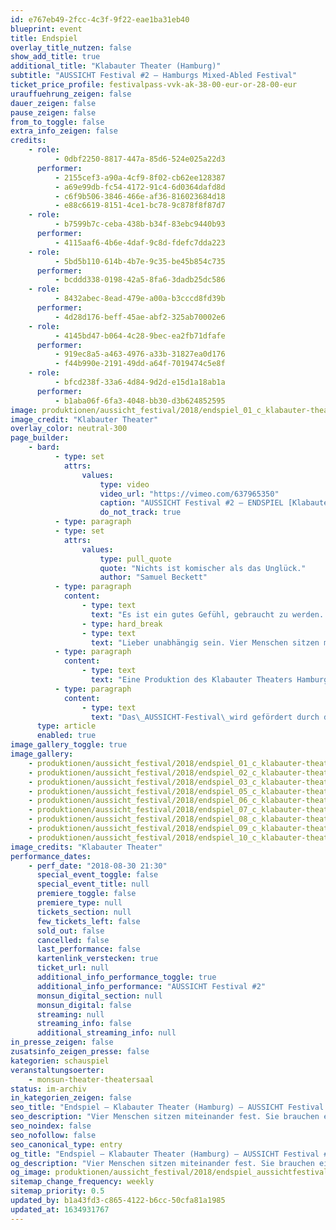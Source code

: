 ```yaml
---
id: e767eb49-2fcc-4c3f-9f22-eae1ba31eb40
blueprint: event
title: Endspiel
overlay_title_nutzen: false
show_add_title: true
additional_title: "Klabauter Theater (Hamburg)"
subtitle: "AUSSICHT Festival #2 – Hamburgs Mixed-Abled Festival"
ticket_price_profile: festivalpass-vvk-ak-38-00-eur-or-28-00-eur
urauffuehrung_zeigen: false
dauer_zeigen: false
pause_zeigen: false
from_to_toggle: false
extra_info_zeigen: false
credits:
    - role:
          - 0dbf2250-8817-447a-85d6-524e025a22d3
      performer:
          - 2155cef3-a90a-4cf9-8f02-cb62ee128387
          - a69e99db-fc54-4172-91c4-6d0364dafd8d
          - c6f9b506-3846-466e-af36-816023684d18
          - e88c6619-8151-4ce1-bc78-9c878f8f87d7
    - role:
          - b7599b7c-ceba-438b-b34f-83ebc9440b93
      performer:
          - 4115aaf6-4b6e-4daf-9c8d-fdefc7dda223
    - role:
          - 5bd5b110-614b-4b7e-9c35-be45b854c735
      performer:
          - bcddd338-0198-42a5-8fa6-3dadb25dc586
    - role:
          - 8432abec-8ead-479e-a00a-b3cccd8fd39b
      performer:
          - 4d28d176-beff-45ae-abf2-325ab70002e6
    - role:
          - 4145bd47-b064-4c28-9bec-ea2fb71dfafe
      performer:
          - 919ec8a5-a463-4976-a33b-31827ea0d176
          - f44b990e-2191-49dd-a64f-7019474c5e8f
    - role:
          - bfcd238f-33a6-4d84-9d2d-e15d1a18ab1a
      performer:
          - b1aba06f-6fa3-4048-bb30-d3b624852595
image: produktionen/aussicht_festival/2018/endspiel_01_c_klabauter-theater.jpg
image_credit: "Klabauter Theater"
overlay_color: neutral-300
page_builder:
    - bard:
          - type: set
            attrs:
                values:
                    type: video
                    video_url: "https://vimeo.com/637965350"
                    caption: "AUSSICHT Festival #2 – ENDSPIEL [Klabauter Theater, Hamburg]"
                    do_not_track: true
          - type: paragraph
          - type: set
            attrs:
                values:
                    type: pull_quote
                    quote: "Nichts ist komischer als das Unglück."
                    author: "Samuel Beckett"
          - type: paragraph
            content:
                - type: text
                  text: "Es ist ein gutes Gefühl, gebraucht zu werden. Von Anderen. Ein gutes Gefühl. Und wenn man selbst mal Hilfe braucht? Nicht so gut. Ruckzuck beginnt ein Machtspiel.\_"
                - type: hard_break
                - type: text
                  text: "Lieber unabhängig sein. Vier Menschen sitzen miteinander fest. Sie brauchen einander und hassen das. Sie spielen ihre Stärken gegeneinander aus und leiden im Gegenzug unter den Machtdemonstrationen der anderen. Man dreht sich im Kreis, wie in einem Tanz, wie in einem Spiel. Es ist absurd und albern, manchmal komisch, oft schmerzhaft. Gewinnen kann in diesem Spiel nur, wer es aufgibt. Also, los. Gibst du auf? Du zuerst. Wir sind doch eh fast am Ende…"
          - type: paragraph
            content:
                - type: text
                  text: "Eine Produktion des Klabauter Theaters Hamburg."
          - type: paragraph
            content:
                - type: text
                  text: "Das\_AUSSICHT-Festival\_wird gefördert durch die Behörde für Kultur und Medien Hamburg, der ZEIT-Stiftung und der Claussen-Simon-Stiftung."
      type: article
      enabled: true
image_gallery_toggle: true
image_gallery:
    - produktionen/aussicht_festival/2018/endspiel_01_c_klabauter-theater.jpg
    - produktionen/aussicht_festival/2018/endspiel_02_c_klabauter-theater.jpg
    - produktionen/aussicht_festival/2018/endspiel_03_c_klabauter-theater.jpg
    - produktionen/aussicht_festival/2018/endspiel_05_c_klabauter-theater.jpg
    - produktionen/aussicht_festival/2018/endspiel_06_c_klabauter-theater.jpg
    - produktionen/aussicht_festival/2018/endspiel_07_c_klabauter-theater.jpg
    - produktionen/aussicht_festival/2018/endspiel_08_c_klabauter-theater.jpg
    - produktionen/aussicht_festival/2018/endspiel_09_c_klabauter-theater.jpg
    - produktionen/aussicht_festival/2018/endspiel_10_c_klabauter-theater.jpg
image_credits: "Klabauter Theater"
performance_dates:
    - perf_date: "2018-08-30 21:30"
      special_event_toggle: false
      special_event_title: null
      premiere_toggle: false
      premiere_type: null
      tickets_section: null
      few_tickets_left: false
      sold_out: false
      cancelled: false
      last_performance: false
      kartenlink_verstecken: true
      ticket_url: null
      additional_info_performance_toggle: true
      additional_info_performance: "AUSSICHT Festival #2"
      monsun_digital_section: null
      monsun_digital: false
      streaming: null
      streaming_info: false
      additional_streaming_info: null
in_presse_zeigen: false
zusatsinfo_zeigen_presse: false
kategorien: schauspiel
veranstaltungsoerter:
    - monsun-theater-theatersaal
status: im-archiv
in_kategorien_zeigen: false
seo_title: "Endspiel – Klabauter Theater (Hamburg) – AUSSICHT Festival #2"
seo_description: "Vier Menschen sitzen miteinander fest. Sie brauchen einander und hassen das.  Es ist absurd und albern. Gewinnen kann in diesem Spiel nur, wer es aufgibt."
seo_noindex: false
seo_nofollow: false
seo_canonical_type: entry
og_title: "Endspiel – Klabauter Theater (Hamburg) – AUSSICHT Festival #2"
og_description: "Vier Menschen sitzen miteinander fest. Sie brauchen einander und hassen das.  Es ist absurd und albern. Gewinnen kann in diesem Spiel nur, wer es aufgibt."
og_image: produktionen/aussicht_festival/2018/endspiel_aussichtfestival_social_media_image.jpg
sitemap_change_frequency: weekly
sitemap_priority: 0.5
updated_by: b1a43fd3-c865-4122-b6cc-50cfa81a1985
updated_at: 1634931767
---
```

